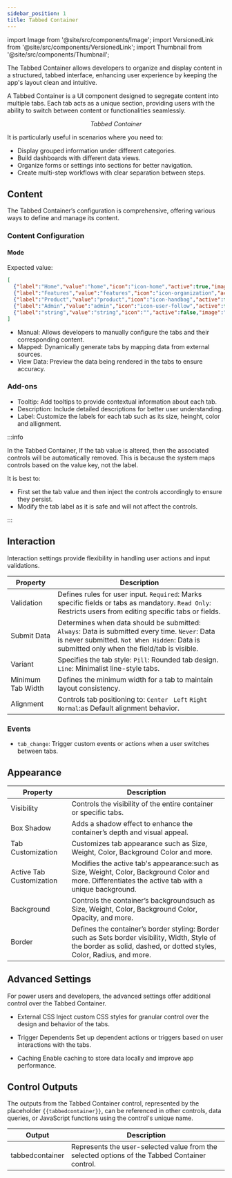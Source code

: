 ```yaml
---
sidebar_position: 1
title: Tabbed Container
---
```


import Image from '@site/src/components/Image';
import VersionedLink from '@site/src/components/VersionedLink';
import Thumbnail from '@site/src/components/Thumbnail';

The Tabbed Container allows developers to organize and display content in a structured, tabbed interface, enhancing user experience by keeping the app's layout clean and intuitive. 

A Tabbed Container is a UI component designed to segregate content into multiple tabs. Each tab acts as a unique section, providing users with the ability to switch between content or functionalities seamlessly. 

<figure>
  <Thumbnail src="/img/reference/controls/tabbed-container/tabbed-container.png" alt="tabbed-container" />
  <figcaption align = "center"><i>Tabbed Container</i></figcaption>
</figure>


It is particularly useful in scenarios where you need to:
- Display grouped information under different categories.
- Build dashboards with different data views.
- Organize forms or settings into sections for better navigation.
- Create multi-step workflows with clear separation between steps.

## Content

The Tabbed Container’s configuration is comprehensive, offering various ways to define and manage its content. 

### Content Configuration

<figure>
  <Thumbnail src="/img/reference/controls/tabbed-container/content.png" alt="tabbed-container" />
</figure>


#### Mode

Expected value:
```json
[
  {"label":"Home","value":"home","icon":"icon-home","active":true,"image":""},
  {"label":"Features","value":"features","icon":"icon-organization","active":false,"image":""},
  {"label":"Product","value":"product","icon":"icon-handbag","active":false,"image":""},
  {"label":"Admin","value":"admin","icon":"icon-user-follow","active":false,"image":""},
  {"label":"string","value":"string","icon":"","active":false,"image":""}
]
```

- Manual: Allows developers to manually configure the tabs and their corresponding content.
- Mapped: Dynamically generate tabs by mapping data from external sources.
- View Data: Preview the data being rendered in the tabs to ensure accuracy.



### Add-ons
- Tooltip: Add tooltips to provide contextual information about each tab.
- Description: Include detailed descriptions for better user understanding.
- Label: Customize the labels for each tab such as its size, heinght, color and allignment.


:::info

In the Tabbed Container, If the tab value is altered, then the associated controls will be automatically removed. This is because the system maps controls based on the value key, not the label.  

It is best to:
- First set the tab value and then inject the controls accordingly to ensure they persist.
- Modify the tab label as it is safe and will not affect the controls.  


:::

## Interaction
Interaction settings provide flexibility in handling user actions and input validations.

<figure>
  <Thumbnail src="/img/reference/controls/tabbed-container/interaction.png" alt="tabbed-container" />
</figure>


| Property          | Description  |  
|----------------------|--------------------------------------------------------------|  
| Validation      | Defines rules for user input. `Required`: Marks specific fields or tabs as mandatory. `Read Only`: Restricts users from editing specific tabs or fields. |  
| Submit Data     | Determines when data should be submitted: `Always`: Data is submitted every time. `Never`: Data is never submitted. `Not When Hidden`: Data is submitted only when the field/tab is visible. |  
| Variant         | Specifies the tab style: `Pill`: Rounded tab design. `Line`: Minimalist line-style tabs. |  
| Minimum Tab Width | Defines the minimum width for a tab to maintain layout consistency. |  
| Alignment       | Controls tab positioning  to:  `Center ` `Left` `Right ` `Normal`:as Default alignment behavior. |  

### Events
- `tab_change`: Trigger custom events or actions when a user switches between tabs.

## Appearance

| Property              | Description  |  
|--------------------------|--------------------------------------------------------------|  
| Visibility          | Controls the visibility of the entire container or specific tabs. |  
| Box Shadow          | Adds a shadow effect to enhance the container’s depth and visual appeal. |  
| Tab Customization   | Customizes tab appearance such as Size, Weight, Color, Background Color and more. |  
| Active Tab Customization | Modifies the active tab's appearance:such as Size, Weight, Color, Background Color and more. Differentiates the active tab with a unique background. |  
| Background         | Controls the container’s backgroundsuch as Size, Weight, Color, Background Color, Opacity, and more. |  
| Border             | Defines the container’s border styling: Border such as Sets border visibility, Width, Style of the  border as solid, dashed, or dotted styles, Color, Radius, and  more. |  




## Advanced Settings
For power users and developers, the advanced settings offer additional control over the Tabbed Container.

- External CSS
Inject custom CSS styles for granular control over the design and behavior of the tabs.

- Trigger Dependents
Set up dependent actions or triggers based on user interactions with the tabs.

- Caching
Enable caching to store data locally and improve app performance.


## Control Outputs

The outputs from the Tabbed Container control, represented by the placeholder `{{tabbedcontainer}}`, can be referenced in other controls, data queries, or JavaScript functions using the control's unique name.



| Output | Description |
| --- | ---|
| tabbedcontainer | Represents the user-selected value from the selected options of the Tabbed Container control. |


